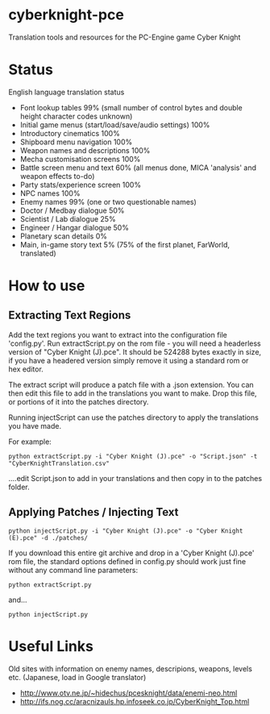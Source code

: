 cyberknight-pce
===============

Translation tools and resources for the PC-Engine game Cyber Knight

Status
======

English language translation status

  * Font lookup tables 99% (small number of control bytes and double height character codes unknown)
  * Initial game menus (start/load/save/audio settings) 100%
  * Introductory cinematics 100%
  * Shipboard menu navigation 100%
  * Weapon names and descriptions 100%
  * Mecha customisation screens 100%
  * Battle screen menu and text 60% (all menus done, MICA 'analysis' and weapon effects to-do)
  * Party stats/experience screen 100%
  * NPC names 100% 
  * Enemy names 99% (one or two questionable names)
  * Doctor / Medbay dialogue 50%
  * Scientist / Lab dialogue 25%
  * Engineer / Hangar dialogue 50%
  * Planetary scan details 0%
  * Main, in-game story text 5% (75% of the first planet, FarWorld, translated)

How to use
==========

## Extracting Text Regions

Add the text regions you want to extract into the configuration file 'config.py'.
Run extractScript.py on the rom file - you will need a headerless version of "Cyber Knight (J).pce". It should be 524288 bytes exactly in size, if you have a headered version simply remove it using a standard rom or hex editor.

The extract script will produce a patch file with a .json extension. You can then edit this file to add in the translations you want to make. Drop this file, or portions of it into the patches directory.

Running injectScript can use the patches directory to apply the translations you have made.

For example:

    python extractScript.py -i "Cyber Knight (J).pce" -o "Script.json" -t "CyberKnightTranslation.csv"

....edit Script.json to add in your translations and then copy in to the patches folder.

## Applying Patches / Injecting Text

    python injectScript.py -i "Cyber Knight (J).pce" -o "Cyber Knight (E).pce" -d ./patches/

If you download this entire git archive and drop in a 'Cyber Knight (J).pce' rom file, the standard options defined in config.py should work just fine without any command line parameters:

    python extractScript.py

and...

    python injectScript.py
    
    
Useful Links
============

Old sites with information on enemy names, descripions, weapons, levels etc. (Japanese, load in Google translator)

  * http://www.otv.ne.jp/~hidechus/pcesknight/data/enemi-neo.html
  * http://ifs.nog.cc/aracnizauls.hp.infoseek.co.jp/CyberKnight_Top.html
